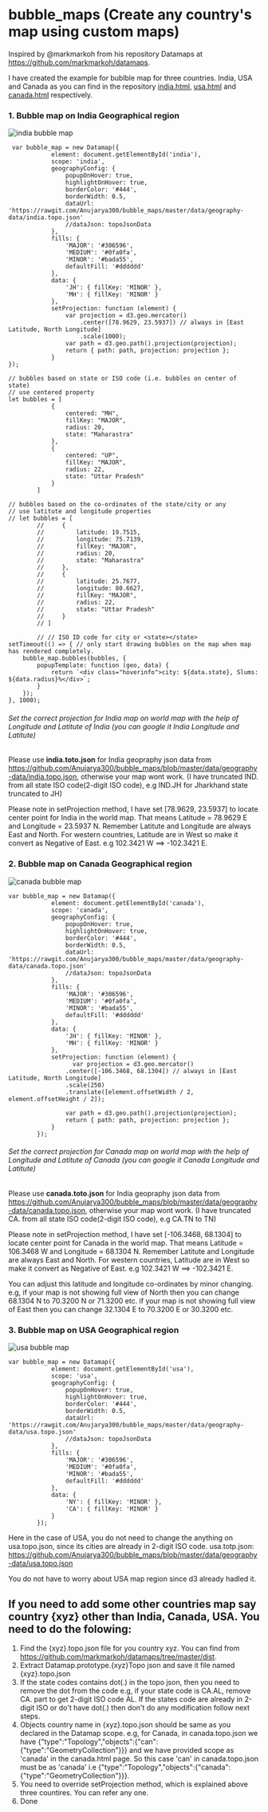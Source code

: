 # bubble_maps (Create any country's map using custom maps)
Inspired by @markmarkoh from his repository Datamaps at https://github.com/markmarkoh/datamaps.

I have created the example for bublble map for three countries. India, USA and Canada as you can find in the repository
[india.html](https://github.com/Anujarya300/bubble_maps/blob/master/india.html), [usa.html](https://github.com/Anujarya300/bubble_maps/blob/master/usa.html) and [canada.html](https://github.com/Anujarya300/bubble_maps/blob/master/canada.html) respectively.

### 1. Bubble map on India Geographical region

![india bubble map](https://github.com/Anujarya300/bubble_maps/blob/master/images/india.jpg)

```
 var bubble_map = new Datamap({
            element: document.getElementById('india'),
            scope: 'india',
            geographyConfig: {
                popupOnHover: true,
                highlightOnHover: true,
                borderColor: '#444',
                borderWidth: 0.5,
                dataUrl: 'https://rawgit.com/Anujarya300/bubble_maps/master/data/geography-data/india.topo.json'
                //dataJson: topoJsonData
            },
            fills: {
                'MAJOR': '#306596',
                'MEDIUM': '#0fa0fa',
                'MINOR': '#bada55',
                defaultFill: '#dddddd'
            },
            data: {
                'JH': { fillKey: 'MINOR' },
                'MH': { fillKey: 'MINOR' }
            },
            setProjection: function (element) {
                var projection = d3.geo.mercator()
                    .center([78.9629, 23.5937]) // always in [East Latitude, North Longitude]
                    .scale(1000);
                var path = d3.geo.path().projection(projection);
                return { path: path, projection: projection };
            }
});

// bubbles based on state or ISO code (i.e. bubbles on center of state)
// use centered property
let bubbles = [
            {
                centered: "MH",
                fillKey: "MAJOR",
                radius: 20,
                state: "Maharastra"
            },
            {
                centered: "UP",
                fillKey: "MAJOR",
                radius: 22,
                state: "Uttar Pradesh"
            }
        ]

// bubbles based on the co-ordinates of the state/city or any
// use latitute and longitude properties
// let bubbles = [
        //     {
        //         latitude: 19.7515,
        //         longitude: 75.7139,
        //         fillKey: "MAJOR",
        //         radius: 20,
        //         state: "Maharastra"
        //     },
        //     {
        //         latitude: 25.7677,
        //         longitude: 80.6627,
        //         fillKey: "MAJOR",
        //         radius: 22,
        //         state: "Uttar Pradesh"
        //     }
        // ]

        // // ISO ID code for city or <state></state>
setTimeout(() => { // only start drawing bubbles on the map when map has rendered completely.
    bubble_map.bubbles(bubbles, {
        popupTemplate: function (geo, data) {
            return `<div class="hoverinfo">city: ${data.state}, Slums: ${data.radius}%</div>`;
        }
    });
}, 1000);
```

###### Set the correct projection for India map on world map with the help of Longitude and Latitute of India (you can google it India Longitude and Latitute)
Please use **india.toto.json** for India geopraphy json data from https://github.com/Anujarya300/bubble_maps/blob/master/data/geography-data/india.topo.json, otherwise your map wont work. (I have truncated IND. from all state ISO code(2-digit ISO code), e.g IND.JH for Jharkhand state truncated to JH)  

Please note in setProjection method, I have set [78.9629, 23.5937] to locate center point for India in the world map. That means
Latitude = 78.9629 E and Longitude = 23.5937 N. Remember Latitute and Longitude are always East and North. For western countries, Latitude are in West so make it convert as Negative of East. e.g 102.3421 W ==> -102.3421 E.

### 2. Bubble map on Canada Geographical region

![canada bubble map](https://github.com/Anujarya300/bubble_maps/blob/master/images/canada.jpg)

```
var bubble_map = new Datamap({
            element: document.getElementById('canada'),
            scope: 'canada',
            geographyConfig: {
                popupOnHover: true,
                highlightOnHover: true,
                borderColor: '#444',
                borderWidth: 0.5,
                dataUrl: 'https://rawgit.com/Anujarya300/bubble_maps/master/data/geography-data/canada.topo.json'
                //dataJson: topoJsonData
            },
            fills: {
                'MAJOR': '#306596',
                'MEDIUM': '#0fa0fa',
                'MINOR': '#bada55',
                defaultFill: '#dddddd'
            },
            data: {
                'JH': { fillKey: 'MINOR' },
                'MH': { fillKey: 'MINOR' }
            },
            setProjection: function (element) {
                  var projection = d3.geo.mercator()
                .center([-106.3468, 68.1304]) // always in [East Latitude, North Longitude]
                .scale(250)
                .translate([element.offsetWidth / 2, element.offsetHeight / 2]);

                var path = d3.geo.path().projection(projection);
                return { path: path, projection: projection };
            }
        });
```

###### Set the correct projection for Canada map on world map with the help of Longitude and Latitute of Canada (you can google it Canada Longitude and Latitute)

Please use **canada.toto.json** for India geopraphy json data from https://github.com/Anujarya300/bubble_maps/blob/master/data/geography-data/canada.topo.json, otherwise your map wont work. (I have truncated CA. from all state ISO code(2-digit ISO code), e.g CA.TN to TN)
        
Please note in setProjection method, I have set [-106.3468, 68.1304] to locate center point for Canada in the world map. That means
Latitude = 106.3468 W and Longitude = 68.1304 N. Remember Latitute and Longitude are always East and North. For western countries, Latitude are in West so make it convert as Negative of East. e.g 102.3421 W ==> -102.3421 E.

You can adjust this latitude and longitude co-ordinates by minor changing. 
e.g, if your map is not showing full view of North then you can change 68.1304 N to 70.3200 N or 71.3200 etc.
     if your map is not showing full view of East then you can change 32.1304 E to 70.3200 E or 30.3200 etc.

### 3. Bubble map on USA Geographical region

![usa bubble map](https://github.com/Anujarya300/bubble_maps/blob/master/images/usa.jpg)

```
var bubble_map = new Datamap({
            element: document.getElementById('usa'),
            scope: 'usa',
            geographyConfig: {
                popupOnHover: true,
                highlightOnHover: true,
                borderColor: '#444',
                borderWidth: 0.5,
                dataUrl: 'https://rawgit.com/Anujarya300/bubble_maps/master/data/geography-data/usa.topo.json'
                //dataJson: topoJsonData
            },
            fills: {
                'MAJOR': '#306596',
                'MEDIUM': '#0fa0fa',
                'MINOR': '#bada55',
                defaultFill: '#dddddd'
            },
            data: {
                'NY': { fillKey: 'MINOR' },
                'CA': { fillKey: 'MINOR' }
            }
        });
```
      
Here in the case of USA, you do not need to change the anything on usa.topo.json, since its cities are already in 2-digit ISO code.
usa.totp.json: https://github.com/Anujarya300/bubble_maps/blob/master/data/geography-data/usa.topo.json
  
You do not have to worry about USA map region since d3 already hadled it.

## If you need to add some other countries map say country {xyz} other than India, Canada, USA. You need to do the folowing:
1. Find the {xyz}.topo.json file for you country xyz. You can find from https://github.com/markmarkoh/datamaps/tree/master/dist.
2. Extract Datamap.prototype.{xyz}Topo json and save it file named {xyz}.topo.json
3. If the state codes contains dot(.) in the topo json, then you need to remove the dot from the code e.g, if your state code is CA.AL, remove CA. part to get 2-digit ISO code AL. If the states code are already in 2-digit ISO or do't have dot(.) then don't do any modification follow next steps.
4. Objects country name in {xyz}.topo.json should be same as you declared in the Datamap scope. e.g, for Canada, in canada.topo.json we have {"type":"Topology","objects":{"can":{"type":"GeometryCollection"}}} and we have provided scope as 'canada' in the canada.html page. So this case 'can' in canada.topo.json must be as 'canada' i.e {"type":"Topology","objects":{"canada":{"type":"GeometryCollection"}}}.
5. You need to override setProjection method, which is explained above three countires. You can refer any one.
6. Done
